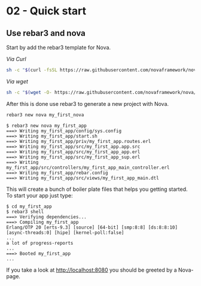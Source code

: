# 02 - Quick start

## Use rebar3 and nova

Start by add the rebar3 template for Nova.

*Via Curl*

```bash
sh -c "$(curl -fsSL https://raw.githubusercontent.com/novaframework/nova/master/tools/install.sh)"
```

*Via wget*
```bash
sh -c "$(wget -O- https://raw.githubusercontent.com/novaframework/nova/master/tools/install.sh)"
```

After this is done use rebar3 to generate a new project with Nova.

```bash
rebar3 new nova my_first_nova
```

```
$ rebar3 new nova my_first_app
===> Writing my_first_app/config/sys.config
===> Writing my_first_app/start.sh
===> Writing my_first_app/priv/my_first_app.routes.erl
===> Writing my_first_app/src/my_first_app.app.src
===> Writing my_first_app/src/my_first_app_app.erl
===> Writing my_first_app/src/my_first_app_sup.erl
===> Writing my_first_app/src/controllers/my_first_app_main_controller.erl
===> Writing my_first_app/rebar.config
===> Writing my_first_app/src/views/my_first_app_main.dtl
```

This will create a bunch of boiler plate files that helps you getting started. To start your app just type:

```
$ cd my_first_app
$ rebar3 shell
===> Verifying dependencies...
===> Compiling my_first_app
Erlang/OTP 20 [erts-9.3] [source] [64-bit] [smp:8:8] [ds:8:8:10] [async-threads:0] [hipe] [kernel-poll:false]
...
a lot of progress-reports
...
===> Booted my_first_app
...
```

If you take a look at [http://localhost:8080](http://localhost:8080) you should be greeted by a Nova-page.
